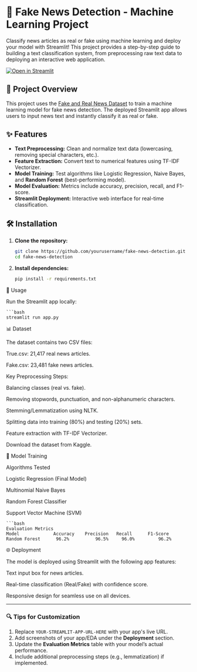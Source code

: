 # 📰 Fake News Detection - Machine Learning Project

Classify news articles as real or fake using machine learning and deploy your model with Streamlit! This project provides a step-by-step guide to building a text classification system, from preprocessing raw text data to deploying an interactive web application.

[![Open in Streamlit](https://static.streamlit.io/badges/streamlit_badge_black_white.svg)](https://fake-news-detector0.streamlit.app/)

## 📌 Project Overview
This project uses the [Fake and Real News Dataset](https://www.kaggle.com/datasets/clmentbisaillon/fake-and-real-news-dataset) to train a machine learning model for fake news detection. The deployed Streamlit app allows users to input news text and instantly classify it as real or fake.

## ✨ Features
- **Text Preprocessing:** Clean and normalize text data (lowercasing, removing special characters, etc.).
- **Feature Extraction:** Convert text to numerical features using TF-IDF Vectorizer.
- **Model Training:** Test algorithms like Logistic Regression, Naive Bayes, and **Random Forest** (best-performing model).
- **Model Evaluation:** Metrics include accuracy, precision, recall, and F1-score.
- **Streamlit Deployment:** Interactive web interface for real-time classification.

## 🛠️ Installation
1. **Clone the repository:**
   ```bash
   git clone https://github.com/yourusername/fake-news-detection.git
   cd fake-news-detection

2. **Install dependencies:**

    ```bash
    pip install -r requirements.txt

🚀 Usage

Run the Streamlit app locally:

    ```bash
    streamlit run app.py

📊 Dataset

The dataset contains two CSV files:


True.csv: 21,417 real news articles.


Fake.csv: 23,481 fake news articles.


Key Preprocessing Steps:


Balancing classes (real vs. fake).


Removing stopwords, punctuation, and non-alphanumeric characters.


Stemming/Lemmatization using NLTK.


Splitting data into training (80%) and testing (20%) sets.


Feature extraction with TF-IDF Vectorizer.


Download the dataset from Kaggle.






🤖 Model Training

Algorithms Tested

Logistic Regression (Final Model)

Multinomial Naive Bayes

Random Forest Classifier 

Support Vector Machine (SVM)


    ```bash
    Evaluation Metrics
    Model	          Accuracy	  Precision	  Recall	  F1-Score
    Random Forest	   96.2%	      96.5%	    96.0%	      96.2%

🌐 Deployment

The model is deployed using Streamlit with the following app features:

Text input box for news articles.

Real-time classification (Real/Fake) with confidence score.

Responsive design for seamless use on all devices.



---

### 🔍 Tips for Customization
1. Replace `YOUR-STREAMLIT-APP-URL-HERE` with your app's live URL.
2. Add screenshots of your app/EDA under the **Deployment** section.
3. Update the **Evaluation Metrics** table with your model’s actual performance.
4. Include additional preprocessing steps (e.g., lemmatization) if implemented.
